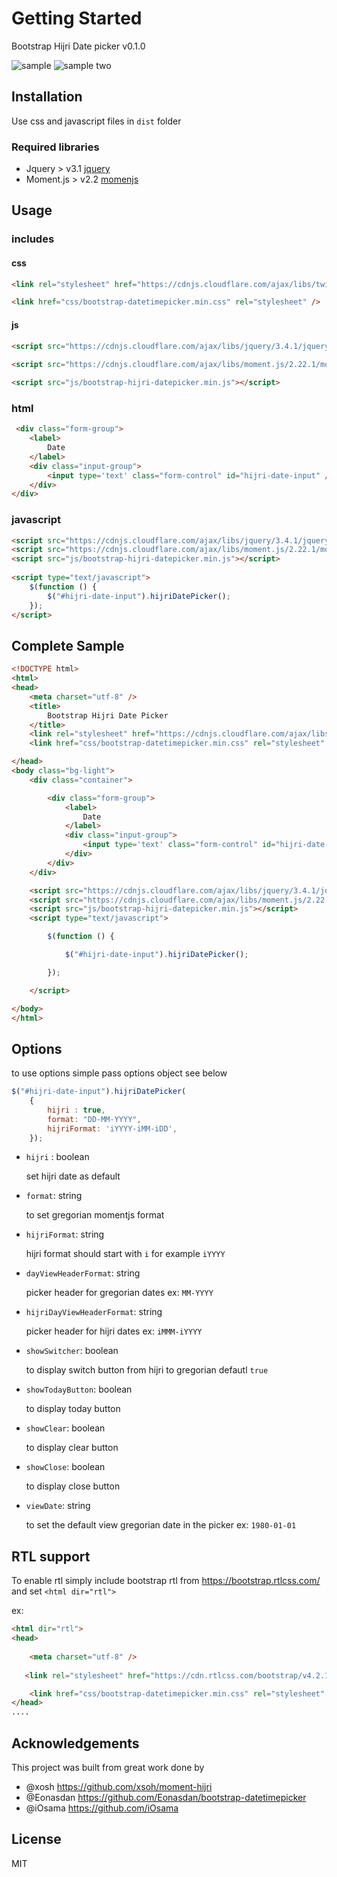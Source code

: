 # Getting Started
Bootstrap Hijri Date picker v0.1.0

![sample](http://files.balbarak.com/file/598299)
![sample two](http://files.balbarak.com/file/58464)

## Installation

Use css and javascript files in `dist` folder

### Required libraries
* Jquery >  v3.1 [jquery](https://jquery.com/)
* Moment.js > v2.2 [momenjs](https://momentjs.com/)

## Usage

### includes

#### css
```html
<link rel="stylesheet" href="https://cdnjs.cloudflare.com/ajax/libs/twitter-bootstrap/4.3.1/css/bootstrap.min.css" />

<link href="css/bootstrap-datetimepicker.min.css" rel="stylesheet" />
```

#### js
```html
<script src="https://cdnjs.cloudflare.com/ajax/libs/jquery/3.4.1/jquery.min.js"></script>
    
<script src="https://cdnjs.cloudflare.com/ajax/libs/moment.js/2.22.1/moment.min.js"></script>

<script src="js/bootstrap-hijri-datepicker.min.js"></script>
```


### html

```html
 <div class="form-group">
    <label>
        Date
    </label>
    <div class="input-group">
        <input type='text' class="form-control" id="hijri-date-input" />
    </div>
</div>
```

### javascript
```html
<script src="https://cdnjs.cloudflare.com/ajax/libs/jquery/3.4.1/jquery.min.js"></script>
<script src="https://cdnjs.cloudflare.com/ajax/libs/moment.js/2.22.1/moment.min.js"></script>
<script src="js/bootstrap-hijri-datepicker.min.js"></script>
    
<script type="text/javascript">
    $(function () {
        $("#hijri-date-input").hijriDatePicker();
    });
</script>
```

## Complete Sample
```html
<!DOCTYPE html>
<html>
<head>
    <meta charset="utf-8" />
    <title>
        Bootstrap Hijri Date Picker
    </title>
    <link rel="stylesheet" href="https://cdnjs.cloudflare.com/ajax/libs/twitter-bootstrap/4.3.1/css/bootstrap.min.css" />
    <link href="css/bootstrap-datetimepicker.min.css" rel="stylesheet" />

</head>
<body class="bg-light">
    <div class="container">

        <div class="form-group">
            <label>
                Date
            </label>
            <div class="input-group">
                <input type='text' class="form-control" id="hijri-date-input" />
            </div>
        </div>
    </div>

    <script src="https://cdnjs.cloudflare.com/ajax/libs/jquery/3.4.1/jquery.min.js"></script>
    <script src="https://cdnjs.cloudflare.com/ajax/libs/moment.js/2.22.1/moment.min.js"></script>
    <script src="js/bootstrap-hijri-datepicker.min.js"></script>
    <script type="text/javascript">

        $(function () {

            $("#hijri-date-input").hijriDatePicker();

        });

    </script>

</body>
</html>
```

## Options

to use options simple pass options object see below

```js
$("#hijri-date-input").hijriDatePicker(
    {
        hijri : true,
        format: "DD-MM-YYYY",
        hijriFormat: 'iYYYY-iMM-iDD',
    });
```
* `hijri` : boolean

    set hijri date as default

* `format`: string

    to set gregorian momentjs format
* `hijriFormat`:  string

    hijri format should start with `i` for example `iYYYY`

* `dayViewHeaderFormat`:  string

    picker header for gregorian dates  ex: `MM-YYYY`

* `hijriDayViewHeaderFormat`: string

    picker header for hijri dates ex: `iMMM-iYYYY`


* `showSwitcher`:  boolean
    
    to display switch button from hijri to gregorian defautl `true` 

* `showTodayButton`: boolean

    to display today button

* `showClear`: boolean

    to display clear button

* `showClose`: boolean

    to display close button

* `viewDate`: string

    to set the default view gregorian date in the picker ex: `1980-01-01`

## RTL support

To enable rtl simply include bootstrap rtl from https://bootstrap.rtlcss.com/ and set `<html dir="rtl">`

ex:
``` html
<html dir="rtl">
<head>
   
    <meta charset="utf-8" />
   
   <link rel="stylesheet" href="https://cdn.rtlcss.com/bootstrap/v4.2.1/css/bootstrap.min.css">

    <link href="css/bootstrap-datetimepicker.min.css" rel="stylesheet" />
</head>
....
```

## Acknowledgements

This project was built from great work done by

* @xosh https://github.com/xsoh/moment-hijri
* @Eonasdan https://github.com/Eonasdan/bootstrap-datetimepicker
* @iOsama https://github.com/iOsama
## License
MIT
